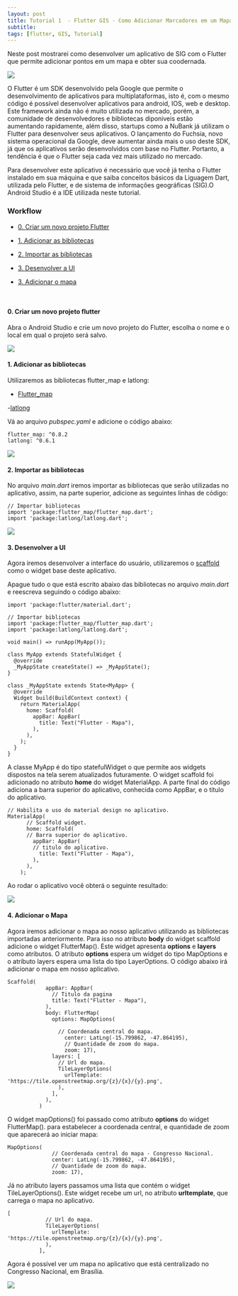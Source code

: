 ```yaml
---
layout: post
title: Tutorial 1  - Flutter GIS - Como Adicionar Marcadores em um Mapa
subtitle: 
tags: [flutter, GIS, Tutorial]
---
```


Neste post mostrarei como desenvolver um aplicativo de SIG com o Flutter que permite adicionar pontos em um mapa e obter sua coodernada.

 
![](/img/post_flutter_markers/marker_demo.gif)



O Flutter é um SDK desenvolvido pela Google que permite o desenvolvimento de aplicativos para multiplataformas, isto é, com o mesmo
código é possível desenvolver aplicativos para android, IOS, web e desktop. Este framework ainda não é muito utilizada no mercado, porém,
a comunidade de desenvolvedores e bibliotecas diponíveis estão aumentando rapidamente, além disso, startups como a NuBank já utilizam
o Flutter para desenvolver seus aplicativos. O lançamento do Fuchsia, novo sistema operacional da Google, deve aumentar ainda mais o uso deste SDK,
já que os aplicativos serão desenvolvidos com base no Flutter. Portanto, a tendência é que o Flutter seja cada vez mais utilizado no mercado.

Para desenvolver este aplicativo é necessário que você já tenha o Flutter instalado em sua máquina e que saiba conceitos básicos da Liguagem Dart, utilizada pelo Flutter, e de sistema de informações geográficas (SIG).O Android Studio é a IDE utilizada neste tutorial. 


### Workflow

- [0. Criar um novo projeto Flutter](#0-criar-um-novo-projeto-flutter) 

- [1. Adicionar as bibliotecas](#1-adicionar-as-bibliotecas) 

- [2. Importar as bibliotecas](#2-importar-as-bibliotecas) 

- [3. Desenvolver a UI](#3-desenvolver-a-UI) 

- [3. Adicionar o mapa](#4-Adicionar-o-mapa) 

&nbsp;

#### 0. Criar um novo projeto flutter

Abra o Android Studio e crie um novo projeto do Flutter, escolha o nome e o local em qual o projeto será salvo.

![](/img/post_flutter_markers/new_project.png)


#### 1. Adicionar as bibliotecas

Utilizaremos as bibliotecas flutter_map e latlong:

- [Flutter_map](<https://pub.dev/packages/flutter_map>)

-[latlong](<https://pub.dev/packages/latlong>)


Vá ao arquivo *pubspec.yaml* e adicione o código abaixo:

```flutter
flutter_map: ^0.8.2
latlong: ^0.6.1
```

![](/img/post_flutter_markers/pubspec_yaml.png)


#### 2. Importar as bibliotecas

No arquivo *main.dart* iremos importar as bibliotecas que serão utilizadas no aplicativo, assim, na parte superior, adicione as seguintes linhas de código:


```flutter
// Importar bibliotecas 
import 'package:flutter_map/flutter_map.dart';
import 'package:latlong/latlong.dart';
```


![](/img/post_flutter_markers/importar_bibliotecas.png)


#### 3. Desenvolver a UI

Agora iremos desenvolver a interface do usuário, utilizaremos o [scaffold](<https://api.flutter.dev/flutter/material/Scaffold-class.html>) como o widget base deste aplicativo.

Apague tudo o que está escrito abaixo das bibliotecas no arquivo *main.dart* e reescreva seguindo o código abaixo:


```flutter
import 'package:flutter/material.dart';

// Importar bibliotecas
import 'package:flutter_map/flutter_map.dart';
import 'package:latlong/latlong.dart';

void main() => runApp(MyApp());

class MyApp extends StatefulWidget {
  @override
  _MyAppState createState() => _MyAppState();
}

class _MyAppState extends State<MyApp> {
  @override
  Widget build(BuildContext context) {
    return MaterialApp(
      home: Scaffold(
        appBar: AppBar(
          title: Text("Flutter - Mapa"),
        ),
      ),
    );
  }
}

```

A classe MyApp é do tipo statefulWidget o que permite aos widgets dispostos na tela serem atualizados futuramente. O widget scaffold foi adicionado no atributo **home** do widget MaterialApp. A parte final do código adiciona a barra superior do aplicativo, conhecida como AppBar, e o título do aplicativo.

```flutter
// Habilita o uso do material design no aplicativo.
MaterialApp(
      // Scaffold widget.
      home: Scaffold(
      // Barra superior do aplicativo.
        appBar: AppBar(
        // titulo do aplicativo.
          title: Text("Flutter - Mapa"),
        ),
      ),
    );

```
Ao rodar o aplicativo você obterá o seguinte resultado:



![](/img/post_flutter_markers/ui_inicial.png)


#### 4. Adicionar o Mapa

Agora iremos adicionar o mapa ao nosso aplicativo utilizando as bibliotecas importadas anteriormente. Para isso no atributo **body** do widget scaffold adicione o widget FlutterMap(). Este widget apresenta **options** e **layers** como atributos. O atributo **options** espera um widget do tipo MapOptions e o atributo layers espera uma lista do tipo LayerOptions. O código abaixo irá adicionar o mapa em nosso aplicativo.


```flutter
Scaffold(
            appBar: AppBar(
              // Titulo da pagina
              title: Text("Flutter - Mapa"),
            ),
            body: FlutterMap(
              options: MapOptions(

                // Coordenada central do mapa.
                  center: LatLng(-15.799862, -47.864195),
                  // Quantidade de zoom do mapa.
                  zoom: 17),
              layers: [
                // Url do mapa.
                TileLayerOptions(
                  urlTemplate: 'https://tile.openstreetmap.org/{z}/{x}/{y}.png',
                ),
              ],
            ),
          )

```

O widget mapOptions() foi passado como atributo **options** do widget FlutterMap(). para estabelecer a coordenada central, e quantidade de zoom que aparecerá ao iniciar mapa:

```
MapOptions(
              // Coordenada central do mapa - Congresso Nacional.
              center: LatLng(-15.799862, -47.864195),
              // Quantidade de zoom do mapa.
              zoom: 17),

```

Já no atributo layers passamos uma lista que contém o widget TileLayerOptions(). Este widget recebe um url, no atributo **urltemplate**, que carrega o mapa no aplicativo.

```
[
            // Url do mapa.
            TileLayerOptions(
              urlTemplate: 'https://tile.openstreetmap.org/{z}/{x}/{y}.png',
            ),
          ],
```

Agora é possível ver um mapa no aplicativo que está centralizado no Congresso Nacional, em Brasília.


![](/img/post_flutter_markers/mapa_app.png)




